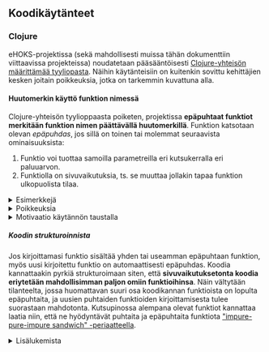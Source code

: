 ## Koodikäytänteet

### Clojure

eHOKS-projektissa (sekä mahdollisesti muissa tähän dokumenttiin viittaavissa
projekteissa) noudatetaan pääsääntöisesti [Clojure-yhteisön määrittämää
tyyliopasta](https://github.com/bbatsov/clojure-style-guide). Näihin
käytänteisiin on kuitenkin sovittu kehittäjien kesken joitain poikkeuksia,
jotka on tarkemmin kuvattuna alla.

#### Huutomerkin käyttö funktion nimessä

Clojure-yhteisön tyylioppaasta poiketen, projektissa **epäpuhtaat funktiot
merkitään funktion nimen päättävällä huutomerkillä**. Funktion katsotaan olevan
*epäpuhdas*, jos sillä on toinen tai molemmat seuraavista ominaisuuksista:

1. Funktio voi tuottaa samoilla parametreilla eri kutsukerralla eri paluuarvon.
2. Funktiolla on sivuvaikutuksia, ts. se muuttaa jollakin tapaa funktion
   ulkopuolista tilaa. 

<details>
<summary>Esimerkkejä</summary>

Lähtökohtaisesti kaikki I/O-operaatioita (tietokantakyselyt, rajapintakutsut,
tiedoston lukeminen/kirjoittaminen, yms.) sisältävät funktiot ovat epäpuhtaita.
Kehittäjien kesken on kuitenkin sovittu joitain poikkeuksia (kts.
"*Poikkeuksia*" alta). Alla on listattuna (yllä mainittujen lisäksi) joitain
esimerkkejä epäpuhtaista funktioista:

* funktio muuttaa muuttujan arvoa tämän näkyvyysalueen (scope) ulkopuolelta 
* funktio jossa muutetaan parametrina (referenssinä) saatua oliota
</details>

<details>
<summary>Poikkeuksia</summary>
Kehittäjien kesken on sovittu, että funktioiden puhtauden suhteen ei olla
turhan tiukkoja. Erityisesti tilanteissa, joissa funktio tuottaa samoilla
parametreilla aina saman paluuarvon, funktiota ei välttämättä kannata merkitä
sivuvaikutukselliseksi. Esimerkiksi, jos funktio sisältää yhden tai useamman
seuraavista, ei huutomerkkiä tarvitse laittaa funktion nimeen:

* lokitukset
* konsoliin tulostamiset
* puhtaiden funktioiden / lausekkeiden memoisointi, delayt, cachet yms.

Muitakin vastaavanlaisia poikkeuksia varmasti löytyy. Jos jokin tietty tapaus
askarruttaa, kannattaa menettelytavasta keskustella ja sopia muiden kehittäjien
kanssa.
</details>

<details>
<summary>Motivaatio käytännön taustalla</summary>
Jakamalla funkiot puhtaisiin ja epäpuhtaisiin funktioihin, voidaan
parhaimmillaan saavuttaa seuraavat hyödyt:

* Yksinkertaisempaa ja toimintavarmempaa koodia
  - Jaottelu kannustaa strukturoimaan koodia pienemmiksi osiksi (mikä kuuluu
    toki muutenkin hyviin ohjelmointikäytänteisiin)
  - Virheenkäsittely rajoittuu suurelta osin epäpuhtaisiin funktioihin
  - Koodi on yleisesti ottaen helpommin järkeiltävissä ja debugattavissa
* Helpompi testattavuus
  - Puhtaat funktiot ovat deterministisiä ja helppoja testata
  - Mockeja vaativia epäpuhtaita funktioita on rajatusti
</details>

##### Koodin strukturoinnista

Jos kirjoittamasi funktio sisältää yhden tai useamman epäpuhtaan
funktion, myös uusi kirjoitettu funktio on automaattisesti
epäpuhdas. Koodia kannattaakin pyrkiä strukturoimaan siten, että
**sivuvaikutuksetonta koodia eriytetään mahdollisimman paljon omiin
funktioihinsa**. Näin vältytään tilanteelta, jossa huomattavan suuri osa
koodikannan funktioista on lopulta epäpuhtaita, ja uusien
puhtaiden funktioiden kirjoittamisesta tulee suorastaan mahdotonta.
Kutsupinossa alempana olevat funktiot kannattaa laatia niin, että ne
hyödyntävät puhtaita ja epäpuhtaita funktiota
["impure-pure-impure sandwich"
-periaatteella](https://blog.ploeh.dk/2020/03/02/impureim-sandwich/).

<details>
<summary>Lisälukemista</summary>

* [Discerning and maintaining purity](https://blog.ploeh.dk/2020/02/24/discerning-and-maintaining-purity/)
* [Functional architecture is Ports and Adapters](https://blog.ploeh.dk/2016/03/18/functional-architecture-is-ports-and-adapters/)
</details>
